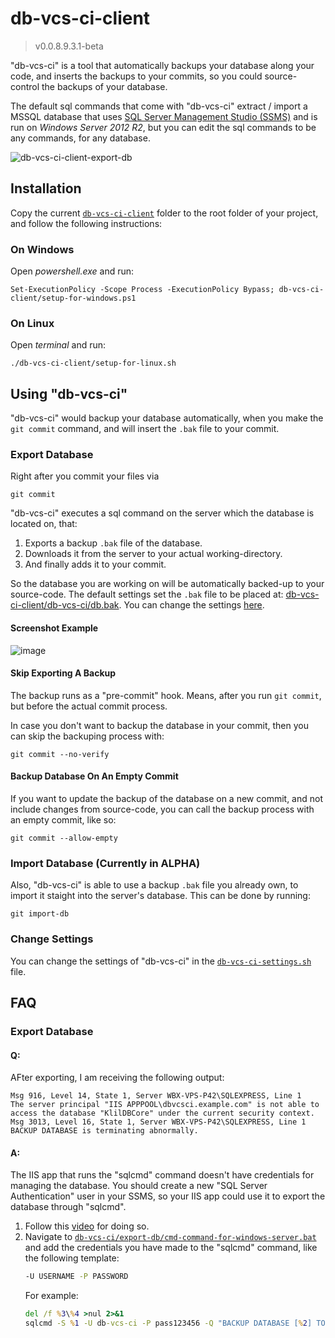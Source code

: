 # db-vcs-ci-client

> v0.0.8.9.3.1-beta

"db-vcs-ci" is a tool that automatically backups your database along your code, and inserts the backups to your commits,
so you could source-control the backups of your database.

The default sql commands that come with "db-vcs-ci" extract / import a MSSQL database that uses [SQL Server Management Studio (SSMS)](https://docs.microsoft.com/en-us/sql/ssms/download-sql-server-management-studio-ssms?view=sql-server-ver15) and is run on *Windows Server 2012 R2*,
but you can edit the sql commands to be any commands, for any database.

![db-vcs-ci-client-export-db](https://user-images.githubusercontent.com/70590583/162724024-abac3bd3-b005-4453-b58d-c0ba2ba73b81.gif)

## Installation

Copy the current [`db-vcs-ci-client`](../db-vcs-ci-client/) folder to the root folder of your project, and follow the following instructions:

### On Windows

Open *powershell.exe* and run:
```
Set-ExecutionPolicy -Scope Process -ExecutionPolicy Bypass; db-vcs-ci-client/setup-for-windows.ps1
```

### On Linux

Open *terminal* and run:
```
./db-vcs-ci-client/setup-for-linux.sh
```

## Using "db-vcs-ci"

"db-vcs-ci" would backup your database automatically, when you make the `git commit` command, and will insert the `.bak` file to your commit.

### Export Database

Right after you commit your files via
```
git commit
```

"db-vcs-ci" executes a sql command on the server which the database is located on, that:
1. Exports a backup `.bak` file of the database.
1. Downloads it from the server to your actual working-directory.
1. And finally adds it to your commit.

So the database you are working on will be automatically backed-up to your source-code.
The default settings set the `.bak` file to be placed at: [db-vcs-ci-client/db-vcs-ci/db.bak](../db-vcs-ci-client/db-vcs-ci/db.bak).
You can change the settings [here](#change-settings).

#### Screenshot Example

![image](https://user-images.githubusercontent.com/70590583/162546023-2594372a-4317-4282-9b69-f159d03642d7.png)

#### Skip Exporting A Backup

The backup runs as a "pre-commit" hook.
Means, after you run `git commit`, but before the actual commit process.

In case you don't want to backup the database in your commit,
then you can skip the backuping process with:
```
git commit --no-verify
```

#### Backup Database On An Empty Commit

If you want to update the backup of the database on a new commit, and not include changes from source-code, you can call the backup process with an empty commit, like so:
```
git commit --allow-empty
```

### Import Database (Currently in ALPHA)

Also, "db-vcs-ci" is able to use a backup `.bak` file you already own, to import it staight into the server's database.
This can be done by running:
```
git import-db
```

### Change Settings

You can change the settings of "db-vcs-ci" in the [`db-vcs-ci-settings.sh`](../db-vcs-ci-client/db-vcs-ci/config/db-vcs-ci-settings.sh) file.

## FAQ

### Export Database

#### Q:
AFter exporting, I am receiving the following output:
```
Msg 916, Level 14, State 1, Server WBX-VPS-P42\SQLEXPRESS, Line 1
The server principal "IIS APPPOOL\dbvcsci.example.com" is not able to access the database "KlilDBCore" under the current security context.
Msg 3013, Level 16, State 1, Server WBX-VPS-P42\SQLEXPRESS, Line 1
BACKUP DATABASE is terminating abnormally.
```
#### A:
The IIS app that runs the "sqlcmd" command doesn't have credentials for managing the database.
You should create a new "SQL Server Authentication" user in your SSMS, so your IIS app could use it to export the database through "sqlcmd".
1. Follow this [video](https://www.youtube.com/watch?v=qfuK0V1tlrA) for doing so.
1. Navigate to [`db-vcs-ci/export-db/cmd-command-for-windows-server.bat`](./db-vcs-ci/export-db/cmd-command-for-windows-server.bat) and add the credentials you have made to the "sqlcmd" command, like the following template:
   ```bat
   -U USERNAME -P PASSWORD
   ```
   For example:
   ```bat
   del /f %3\%4 >nul 2>&1
   sqlcmd -S %1 -U db-vcs-ci -P pass123456 -Q "BACKUP DATABASE [%2] TO DISK = '%3\%4'"
   ```
